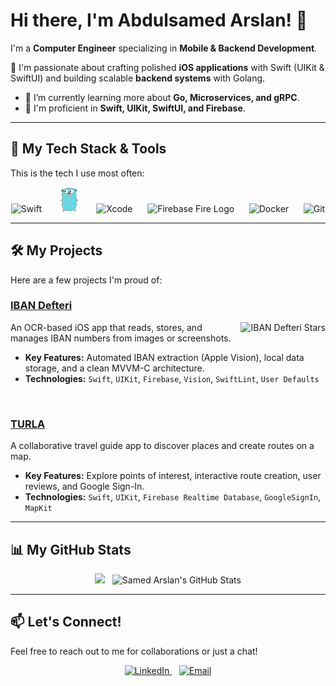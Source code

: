 # Hi there, I'm Abdulsamed Arslan! 👋

I'm a **Computer Engineer** specializing in **Mobile & Backend Development**. 

🚀 I'm passionate about crafting polished **iOS applications** with Swift (UIKit & SwiftUI) and building scalable **backend systems** with Golang.

- 🌱 I’m currently learning more about **Go, Microservices, and gRPC**.
- 💪 I'm proficient in **Swift, UIKit, SwiftUI, and Firebase**.

---

## 🔧 My Tech Stack & Tools

This is the tech I use most often:

<p align="center">
  <img src="https://static.wikia.nocookie.net/ipod/images/4/46/Swift_icon.png/revision/latest?cb=20220607183653" alt="Swift" width="40" height="40" />
  &nbsp;&nbsp;&nbsp;&nbsp;
  <img src="https://raw.githubusercontent.com/devicons/devicon/master/icons/go/go-original.svg" alt="Golang" width="40" height="40" />
  &nbsp;&nbsp;&nbsp;&nbsp;
  <img src="https://developer.apple.com/assets/elements/icons/xcode/xcode-128x128_2x.png" alt="Xcode" width="40" height="40" />
  &nbsp;&nbsp;&nbsp;&nbsp;
  <img src="https://upload.wikimedia.org/wikipedia/commons/f/fd/Firebase_Logo_%28No_wordmark%29_%282024-%29.svg" alt="Firebase Fire Logo" width="40" height="40" />
  &nbsp;&nbsp;&nbsp;&nbsp;
  <img src="https://www.docker.com/wp-content/uploads/2022/03/Moby-logo.png" alt="Docker" width="40" height="40" />
  &nbsp;&nbsp;&nbsp;&nbsp;
  <img src="https://git-scm.com/images/logos/downloads/Git-Icon-1788C.png" alt="Git" width="40" height="40" />
</p>

---

## 🛠️ My Projects

Here are a few projects I'm proud of:

### [IBAN Defteri](https://github.com/SamedArslan28/IBANBookProject)
<a href="https://github.com/SamedArslan28/IBANBookProject">
  <img align="right" src="https://img.shields.io/github/stars/SamedArslan28/IBANBookProject?style=social" alt="IBAN Defteri Stars"/>
</a>

An OCR-based iOS app that reads, stores, and manages IBAN numbers from images or screenshots.

- **Key Features:** Automated IBAN extraction (Apple Vision), local data storage, and a clean MVVM-C architecture.
- **Technologies:** `Swift`, `UIKit`, `Firebase`, `Vision`, `SwiftLint`, `User Defaults`

<br>

### [TURLA](https://github.com/SamedArslan28/Turla)
<a href="[https://github.com/SamedArslan28/Turla](https://github.com/SamedArslan28/Turla)">

</a>

A collaborative travel guide app to discover places and create routes on a map.

- **Key Features:** Explore points of interest, interactive route creation, user reviews, and Google Sign-In.
- **Technologies:** `Swift`, `UIKit`, `Firebase Realtime Database`, `GoogleSignIn`, `MapKit`

---

## 📊 My GitHub Stats

<p align="center">
  <img height="170" src="https://github-readme-stats-sigma-five.vercel.app/api/top-langs/?username=SamedArslan28&layout=compact&langs_count=16&theme=gruvbox"/>
  &nbsp;
  <img height="170" src="https://github-readme-stats.vercel.app/api?username=SamedArslan28&show_icons=true&theme=gruvbox" alt="Samed Arslan's GitHub Stats" />
</p>

---

## 📫 Let's Connect!

Feel free to reach out to me for collaborations or just a chat!

<p align="center">
  <a href="https://www.linkedin.com/in/abdulsamed-arslan/" target="_blank">
    <img src="https://img.shields.io/badge/LinkedIn-samedarslan-blue?style=for-the-badge&logo=linkedin" alt="LinkedIn"/>
  </a>
  &nbsp;&nbsp;
  <a href="mailto:samedarslan0723@gmail.com">
    <img src="https://img.shields.io/badge/Email-samedarslan0723@gmail.com-red?style=for-the-badge&logo=gmail" alt="Email"/>
  </a>
</p>
